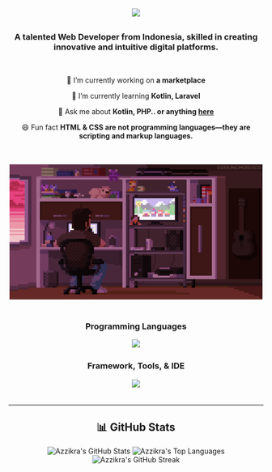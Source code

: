 <h1 align="center">
    <img src="https://readme-typing-svg.herokuapp.com/?font=Righteous&size=35&center=true&vCenter=true&width=500&height=70&duration=4000&lines=Hi+There!+👋;+I'm+Fajri+Ramadhan!;" />
</h1>

<h3 align="center">A talented Web Developer from Indonesia, skilled in creating innovative and intuitive digital platforms.</h3>

<br/>

<div align="center">
 
 🔭 I’m currently working on **a marketplace**
 
 🌱 I’m currently learning **Kotlin, Laravel**

 💬 Ask me about **Kotlin, PHP.. or anything [here](https://github.com/FajriRamadhan30)**

 😄 Fun fact **HTML & CSS are not programming languages—they are scripting and markup languages.**

 <br/>

<br>
 <img src="Pixel.gif" alt="Deskripsi GIF" width="500">
</div>
<br>

 <!-- Programming Languages Icons -->
<div align="center">
         <h3>Programming Languages</h3>   
         <img src="https://skillicons.dev/icons?i=kotlin,javascript,dart,c,cpp,html,css,php,python,r" /><br>
    <h3>Framework, Tools, & IDE</h3>
    <img src="https://skillicons.dev/icons?i=androidstudio,vscode,flutter,nodejs,mysql,git,github,postman,figma,bootstrap" /> 
</div>
<br><hr>

<h2 align="center">📊 GitHub Stats</h2>

<div align="center">
  <!-- GitHub Stats -->
  <img src="https://github-readme-stats.vercel.app/api?username=FajriRamadhan30&show_icons=true&theme=radical" alt="Azzikra's GitHub Stats" height="180em" />
  
  <!-- Most Used Languages -->
  <img src="https://github-readme-stats.vercel.app/api/top-langs/?username=FajriRamadhan30&layout=compact&theme=radical" alt="Azzikra's Top Languages" height="180em" />
  
  <!-- GitHub Streak Stats -->
  <img src="https://streak-stats.demolab.com?user=FajriRamadhan30&theme=radical&hide_border=true" alt="Azzikra's GitHub Streak" height="180em" />
</div>


